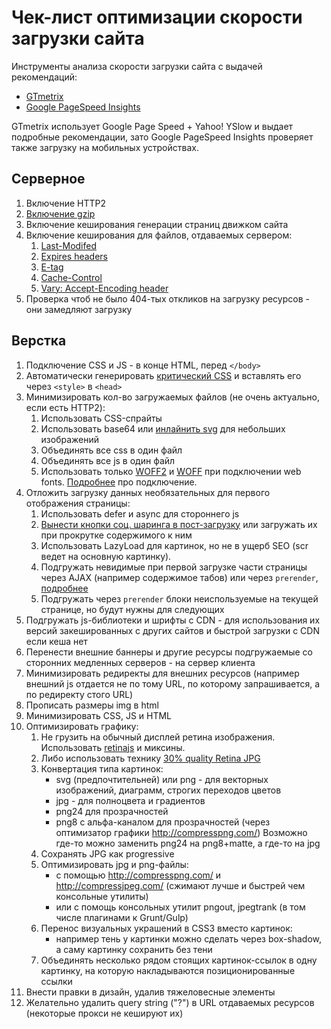 Чек-лист оптимизации скорости загрузки сайта
====================
Инструменты анализа скорости загрузки сайта с выдачей рекомендаций:
* [GTmetrix](http://gtmetrix.com/)
* [Google PageSpeed Insights](https://developers.google.com/speed/pagespeed/insights/)

GTmetrix использует Google Page Speed + Yahoo! YSlow и выдает подробные рекомендации, зато Google PageSpeed Insights проверяет также загрузку на мобильных устройствах.


## Серверное

1. Включение HTTP2
2. [Включение gzip](http://gtmetrix.com/enable-gzip-compression.html)
3. Включение кеширования генерации страниц движком сайта
4. Включение кеширования для файлов, отдаваемых сервером:
    1. [Last-Modifed](http://last-modified.com/ru/)
    2. [Expires headers](http://gtmetrix.com/add-expires-headers.html)
    2. [E-tag](https://developers.google.com/web/fundamentals/performance/optimizing-content-efficiency/http-caching#validating-cached-responses-with-etags)
    3. [Cache-Control](https://developers.google.com/web/fundamentals/performance/optimizing-content-efficiency/http-caching#cache-control)
    4. [Vary: Accept-Encoding header](https://www.maxcdn.com/blog/accept-encoding-its-vary-important/)
5. Проверка чтоб не было 404-тых откликов на загрузку ресурсов - они замедляют загрузку


## Верстка

1. Подключение CSS и JS - в конце HTML, перед `</body>`
6. Автоматически генерировать [критический CSS](https://github.com/addyosmani/critical) и вставлять его через `<style>` в `<head>`
6. Минимизировать кол-во загружаемых файлов (не очень актуально, если есть HTTP2):
    1. Использовать CSS-спрайты
    2. Использовать base64 или [инлайнить svg](https://css-tricks.com/probably-dont-base64-svg/) для небольших изображений
    3. Объединять все css в один файл
    4. Объединять все js в один файл
    5. Использовать только [WOFF2](http://caniuse.com/#search=woff2) и [WOFF](http://caniuse.com/#search=woff) при подключении web fonts. [Подробнее](http://bdadam.com/blog/better-webfont-loading-with-localstorage-and-woff2.html) про подключение.
7. Отложить загрузку данных необязательных для первого отображения страницы:
    1. Использовать defer и async для стороннего js
    2. [Вынести кнопки соц. шаринга в пост-загрузку](https://github.com/ideus-team/bem-snippets/blob/master/js-socialSharePreload/README.md) или загружать их при прокрутке содержимого к ним
    3. Использовать LazyLoad для картинок, но не в ущерб SEO (scr ведет на основную картинку).
    4. Подгружать невидимые при первой загрузке части страницы через AJAX (например содержимое табов) или через `prerender`, [подробнее](https://ymatuhin.ru/front-end/html5-link-prefetch/)
    5. Подгружать через `prerender` блоки неиспользуемые на текущей странице, но будут нужны для следующих
8. Подгружать js-библиотеки и шрифты с CDN - для использования их версий закешированных с других сайтов и быстрой загрузки с CDN если кеша нет
9. Перенести внешние баннеры и другие ресурсы подгружаемые со сторонних медленных серверов - на сервер клиента
10. Минимизировать редиректы для внешних ресурсов (например внешний js отдается не по тому URL, по которому запрашивается, а по редиректу стого URL)
11. Прописать размеры img в html
12. Минимизировать CSS, JS и HTML
13. Оптимизировать графику:
    1. Не грузить на обычный дисплей ретина изображения. Использовать [retinajs](https://github.com/imulus/retinajs) и миксины.
    2. Либо использовать технику [30% quality Retina JPG](http://www.netvlies.nl/blog/design-interactie/retina-revolution)
    3. Конвертация типа картинок:
        - svg (предпочтительней) или png - для векторных изображений, диаграмм, строгих переходов цветов
        - jpg - для полноцвета и градиентов
        - png24 для прозрачностей
        - png8 с альфа-каналом для прозрачностей (через оптимизатор графики http://compresspng.com/)
        Возможно где-то можно заменить png24 на png8+matte, а где-то на jpg
    4. Сохранять JPG как progressive
    5. Оптимизировать jpg и png-файлы:
        - с помощью http://compresspng.com/ и http://compressjpeg.com/ (сжимают лучше и быстрей чем консольные утилиты)
        - или с помощь консольных утилит pngout, jpegtrank (в том числе плагинами к Grunt/Gulp)
    6. Перенос визуальных украшений в CSS3 вместо картинок:
        - например тень у картинки можно сделать через box-shadow, а саму картинку сохранить без тени
    7. Объединять несколько рядом стоящих картинок-ссылок в одну картинку, на которую накладываются позиционированные ссылки
14. Внести правки в дизайн, удалив тяжеловесные элементы
15. Желательно удалить query string ("?") в URL отдаваемых ресурсов (некоторые прокси не кешируют их)
